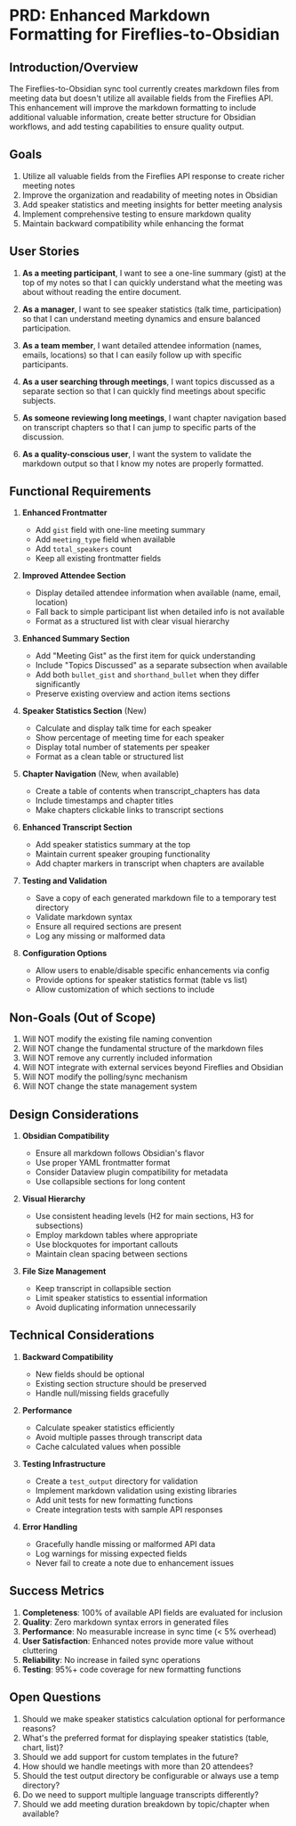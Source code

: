 # PRD: Enhanced Markdown Formatting for Fireflies-to-Obsidian

## Introduction/Overview

The Fireflies-to-Obsidian sync tool currently creates markdown files from meeting data but doesn't utilize all available fields from the Fireflies API. This enhancement will improve the markdown formatting to include additional valuable information, create better structure for Obsidian workflows, and add testing capabilities to ensure quality output.

## Goals

1. Utilize all valuable fields from the Fireflies API response to create richer meeting notes
2. Improve the organization and readability of meeting notes in Obsidian
3. Add speaker statistics and meeting insights for better meeting analysis
4. Implement comprehensive testing to ensure markdown quality
5. Maintain backward compatibility while enhancing the format

## User Stories

1. **As a meeting participant**, I want to see a one-line summary (gist) at the top of my notes so that I can quickly understand what the meeting was about without reading the entire document.

2. **As a manager**, I want to see speaker statistics (talk time, participation) so that I can understand meeting dynamics and ensure balanced participation.

3. **As a team member**, I want detailed attendee information (names, emails, locations) so that I can easily follow up with specific participants.

4. **As a user searching through meetings**, I want topics discussed as a separate section so that I can quickly find meetings about specific subjects.

5. **As someone reviewing long meetings**, I want chapter navigation based on transcript chapters so that I can jump to specific parts of the discussion.

6. **As a quality-conscious user**, I want the system to validate the markdown output so that I know my notes are properly formatted.

## Functional Requirements

1. **Enhanced Frontmatter**
   - Add `gist` field with one-line meeting summary
   - Add `meeting_type` field when available
   - Add `total_speakers` count
   - Keep all existing frontmatter fields

2. **Improved Attendee Section**
   - Display detailed attendee information when available (name, email, location)
   - Fall back to simple participant list when detailed info is not available
   - Format as a structured list with clear visual hierarchy

3. **Enhanced Summary Section**
   - Add "Meeting Gist" as the first item for quick understanding
   - Include "Topics Discussed" as a separate subsection when available
   - Add both `bullet_gist` and `shorthand_bullet` when they differ significantly
   - Preserve existing overview and action items sections

4. **Speaker Statistics Section** (New)
   - Calculate and display talk time for each speaker
   - Show percentage of meeting time for each speaker
   - Display total number of statements per speaker
   - Format as a clean table or structured list

5. **Chapter Navigation** (New, when available)
   - Create a table of contents when transcript_chapters has data
   - Include timestamps and chapter titles
   - Make chapters clickable links to transcript sections

6. **Enhanced Transcript Section**
   - Add speaker statistics summary at the top
   - Maintain current speaker grouping functionality
   - Add chapter markers in transcript when chapters are available

7. **Testing and Validation**
   - Save a copy of each generated markdown file to a temporary test directory
   - Validate markdown syntax
   - Ensure all required sections are present
   - Log any missing or malformed data

8. **Configuration Options**
   - Allow users to enable/disable specific enhancements via config
   - Provide options for speaker statistics format (table vs list)
   - Allow customization of which sections to include

## Non-Goals (Out of Scope)

1. Will NOT modify the existing file naming convention
2. Will NOT change the fundamental structure of the markdown files
3. Will NOT remove any currently included information
4. Will NOT integrate with external services beyond Fireflies and Obsidian
5. Will NOT modify the polling/sync mechanism
6. Will NOT change the state management system

## Design Considerations

1. **Obsidian Compatibility**
   - Ensure all markdown follows Obsidian's flavor
   - Use proper YAML frontmatter format
   - Consider Dataview plugin compatibility for metadata
   - Use collapsible sections for long content

2. **Visual Hierarchy**
   - Use consistent heading levels (H2 for main sections, H3 for subsections)
   - Employ markdown tables where appropriate
   - Use blockquotes for important callouts
   - Maintain clean spacing between sections

3. **File Size Management**
   - Keep transcript in collapsible section
   - Limit speaker statistics to essential information
   - Avoid duplicating information unnecessarily

## Technical Considerations

1. **Backward Compatibility**
   - New fields should be optional
   - Existing section structure should be preserved
   - Handle null/missing fields gracefully

2. **Performance**
   - Calculate speaker statistics efficiently
   - Avoid multiple passes through transcript data
   - Cache calculated values when possible

3. **Testing Infrastructure**
   - Create a `test_output` directory for validation
   - Implement markdown validation using existing libraries
   - Add unit tests for new formatting functions
   - Create integration tests with sample API responses

4. **Error Handling**
   - Gracefully handle missing or malformed API data
   - Log warnings for missing expected fields
   - Never fail to create a note due to enhancement issues

## Success Metrics

1. **Completeness**: 100% of available API fields are evaluated for inclusion
2. **Quality**: Zero markdown syntax errors in generated files
3. **Performance**: No measurable increase in sync time (< 5% overhead)
4. **User Satisfaction**: Enhanced notes provide more value without cluttering
5. **Reliability**: No increase in failed sync operations
6. **Testing**: 95%+ code coverage for new formatting functions

## Open Questions

1. Should we make speaker statistics calculation optional for performance reasons?
2. What's the preferred format for displaying speaker statistics (table, chart, list)?
3. Should we add support for custom templates in the future?
4. How should we handle meetings with more than 20 attendees?
5. Should the test output directory be configurable or always use a temp directory?
6. Do we need to support multiple language transcripts differently?
7. Should we add meeting duration breakdown by topic/chapter when available?